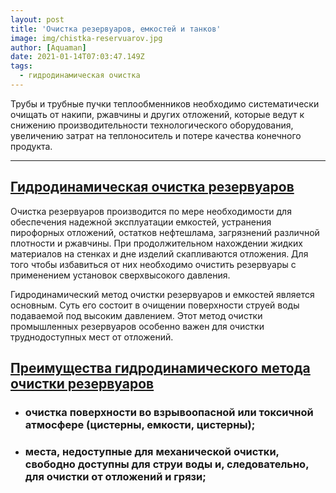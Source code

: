 ```yaml
---
layout: post
title: 'Очистка резервуаров, емкостей и танков'
image: img/chistka-reservuarov.jpg
author: [Aquaman]
date: 2021-01-14T07:03:47.149Z
tags:
  - гидродинамическая очистка
---
```


Трубы и трубные пучки теплообменников необходимо систематически очищать от накипи, ржавчины и других отложений, 
которые ведут к снижению производительности технологического оборудования, увеличению затрат на теплоноситель и потере качества конечного продукта.

---

<h2><a href="chistka-reservuarov.md">Гидродинамическая очистка резервуаров</a></h2>

<p>
Очистка резервуаров производится по мере необходимости для обеспечения надежной эксплуатации емкостей, 
устранения пирофорных отложений, остатков нефтешлама, загрязнений различной плотности  и ржавчины. 
При продолжительном нахождении жидких материалов  на стенках и дне изделий скапливаются отложения. 
Для того чтобы избавиться от них необходимо  очистить резервуары с применением установок сверхвысокого давления.
</p>

<p>
Гидродинамический метод очистки резервуаров и емкостей является основным. 
Суть его состоит в очищении поверхности струей воды подаваемой под высоким давлением. 
Этот метод очистки промышленных резервуаров особенно важен для очистки труднодоступных мест от отложений. 
</p>

<h2><a href="chistka-reservuarov">Преимущества гидродинамического метода очистки резервуаров</a></h2>

<ul>
    <li><h3>очистка поверхности во взрывоопасной или токсичной атмосфере (цистерны, емкости, цистерны);</h3></li>
    <li><h3>места, недоступные для механической очистки, свободно доступны для струи воды и, следовательно, для очистки от отложений и грязи;</h3></li>
</ul>
